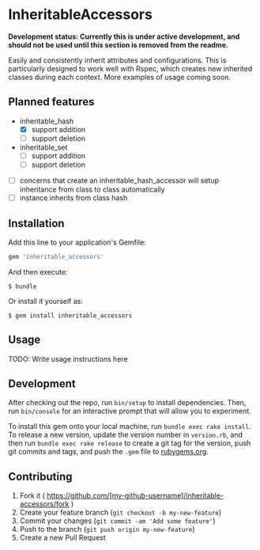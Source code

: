 # InheritableAccessors

**Development status: Currently this is under active development, and should not be used until this section is removed from the readme.**

Easily and consistently inherit attributes and configurations.  This is particularly designed to work well with Rspec, which creates new inherited classes during each context.  More examples of usage coming soon.

## Planned features

- inheritable\_hash
  - [x] support addition
  - [ ] support deletion
- inheritable\_set
  - [ ] support addition
  - [ ] support deletion
- [ ] concerns that create an inheritable\_hash\_accessor will setup inheritance from class to class automatically
- [ ] instance inherits from class hash

## Installation

Add this line to your application's Gemfile:

```ruby
gem 'inheritable_accessors'
```

And then execute:

    $ bundle

Or install it yourself as:

    $ gem install inheritable_accessors

## Usage

TODO: Write usage instructions here

## Development

After checking out the repo, run `bin/setup` to install dependencies. Then, run `bin/console` for an interactive prompt that will allow you to experiment.

To install this gem onto your local machine, run `bundle exec rake install`. To release a new version, update the version number in `version.rb`, and then run `bundle exec rake release` to create a git tag for the version, push git commits and tags, and push the `.gem` file to [rubygems.org](https://rubygems.org).

## Contributing

1. Fork it ( https://github.com/[my-github-username]/inheritable-accessors/fork )
2. Create your feature branch (`git checkout -b my-new-feature`)
3. Commit your changes (`git commit -am 'Add some feature'`)
4. Push to the branch (`git push origin my-new-feature`)
5. Create a new Pull Request
